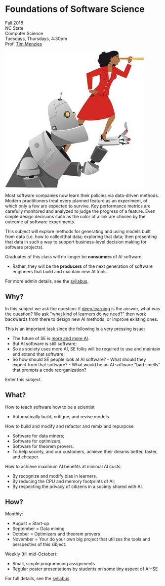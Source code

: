 # Foundations of Software Science



Fall 2018    
NC State    
Computer Science  
Tuesdays, Thursdays, 4:30pm   
Prof. [Tim Menzies](http://menzies.us)

![](img/girlrobot.jpg)

Most software companies now learn their policies via data-driven methods. Modern practitioners treat every planned feature as an experiment, of which only a few are expected to survive. Key performance metrics are carefully monitored and analyzed to judge the progress of a feature. Even simple design decisions such as the color of a link are chosen by the outcome of software experiments.

This subject will explore methods for generating and using models built from data (i.e. how to  collectthat data; exploring that data; then presenting that data in such a way to support business-level decision making for software projects).


Graduates of this class will no longer be **consumers** of AI software. 

- Rather, they will be the **producers** of the next generation of  software engineers that build and maintain new AI tools.


For more admin details, see the [syllabus](syllabus.md).

## Why?

In this subject we ask the question: if [deep learning](lectures/deeplearning) is the answer, what was the question?
We ask ["what kind of learners do we need?"](lectures/baselines)  then work backwards from there to design new AI methods, or
improve existing ones.

This is an important task since the following is a very pressing issue:

- The future of SE is [more and more AI](history.md).
- But AI software is still software;
- So as society uses more AI, SE folks will be required to use and maintain and extend that software;
- So how should SE people look at AI software? 
      - What should they expect from that software?
      - What would be an AI software  "bad smells" that prompts a code reorganization?

Enter this subject.

## What?

How to teach software how to be a scientist

- Automatically build, critique, and revise models.

How to build and modify and refactor and remix and repurpose:

- Software for data miners;
- Software for optimizers;
- Software for theorem provers.
- To help society, and our customers, achieve their dreams better, faster, and cheaper.


How to achieve maximum AI benefits at minimal AI costs:

- By recognize and modify bias in learners.
- By reducing the  CPU and memory footprints of AI;
- By respecting the privacy of citizens in a society shared with AI.

## How?

Monthly:

- August = Start-up
- September = Data mining
- October = Optimizers and theorem provers
- November = Your do your own big project that utilizes the tools and perspectivs of this sibject.

Weekly (till mid-October):

- Small, simple programming assignments
- Regular poster presentations by students on some tiny aspect of AI+SE

For full details, see the [syllabus](syllabus).

